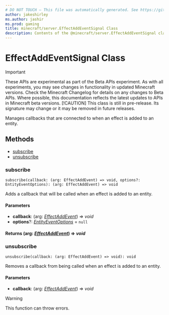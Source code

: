 ```yaml
---
# DO NOT TOUCH — This file was automatically generated. See https://github.com/mojang/minecraftapidocsgenerator to modify descriptions, examples, etc.
author: jakeshirley
ms.author: jashir
ms.prod: gaming
title: minecraft/server.EffectAddEventSignal Class
description: Contents of the @minecraft/server.EffectAddEventSignal class.
---
```

# EffectAddEventSignal Class
>[!IMPORTANT]
>These APIs are experimental as part of the Beta APIs experiment. As with all experiments, you may see changes in functionality in updated Minecraft versions. Check the Minecraft Changelog for details on any changes to Beta APIs. Where possible, this documentation reflects the latest updates to APIs in Minecraft beta versions.
> [!CAUTION]
> This class is still in pre-release.  Its signature may change or it may be removed in future releases.

Manages callbacks that are connected to when an effect is added to an entity.

## Methods
- [subscribe](#subscribe)
- [unsubscribe](#unsubscribe)

### **subscribe**
`
subscribe(callback: (arg: EffectAddEvent) => void, options?: EntityEventOptions): (arg: EffectAddEvent) => void
`

Adds a callback that will be called when an effect is added to an entity.

#### **Parameters**
- **callback**: (arg: [*EffectAddEvent*](EffectAddEvent.md)) => *void*
- **options**?: [*EntityEventOptions*](EntityEventOptions.md) = `null`

#### **Returns** (arg: [*EffectAddEvent*](EffectAddEvent.md)) => *void*

### **unsubscribe**
`
unsubscribe(callback: (arg: EffectAddEvent) => void): void
`

Removes a callback from being called when an effect is added to an entity.

#### **Parameters**
- **callback**: (arg: [*EffectAddEvent*](EffectAddEvent.md)) => *void*

> [!WARNING]
> This function can throw errors.
